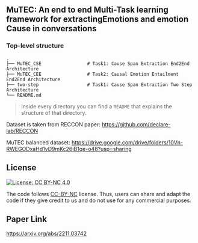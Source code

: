 ## MuTEC: An end to end Multi-Task learning framework for extractingEmotions and emotion Cause in conversations

### Top-level structure
    .
    ├── MuTEC_CSE                 # Task1: Cause Span Extraction End2End Architecture
    ├── MuTEC_CEE                 # Task2: Causal Emotion Entailment End2End Architecture
    ├── two-step                  # Task1: Cause Span Extraction Two Step Architecture
    └── README.md
> Inside every directory you can find a `README` that explains the structure of that directory. 

Dataset is taken from RECCON paper: https://github.com/declare-lab/RECCON

MuTEC balanced dataset: https://drive.google.com/drive/folders/10Vn-RWEGODxaHd1vD9mKc26iB1qe-o48?usp=sharing

## License

[![License: CC BY-NC 4.0](https://img.shields.io/badge/License-CC%20BY--NC%204.0-lightgrey.svg)](https://creativecommons.org/licenses/by-nc/4.0/)

The code follows [CC-BY-NC](CC-BY-NC) license. Thus, users can share and adapt the code if they give credit to us and do not use for any commercial purposes.

## Paper Link 
https://arxiv.org/abs/2211.03742 

